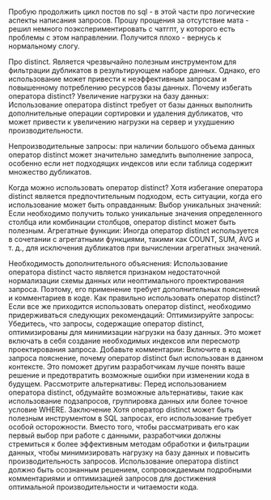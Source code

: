 Пробую продолжить цикл постов по sql - в этой части про логические аспекты написания запросов. Прошу прощения за отсутствие мата - решил немного поэкспериментировать с чатгпт, у которого есть проблемы с этом направлении. Получится плохо - вернусь к нормальному слогу.


Про distinct.
Является чрезвычайно полезным инструментом для фильтрации дубликатов в результирующем наборе данных. Однако, его использование может привести к неэффективным запросам и повышенному потреблению ресурсов базы данных.
Почему избегать оператора distinct?
Увеличение нагрузки на базу данных: Использование оператора distinct требует от базы данных выполнить дополнительные операции сортировки и удаления дубликатов, что может привести к увеличению нагрузки на сервер и ухудшению производительности.


Непроизводительные запросы: при наличии большого объема данных оператор distinct может значительно замедлить выполнение запроса, особенно если нет подходящих индексов или если таблица содержит множество дубликатов.


Когда можно использовать оператор distinct?
Хотя избегание оператора distinct является предпочтительным подходом, есть ситуации, когда его использование может быть оправданным:
Выбор уникальных значений: Если необходимо получить только уникальные значения определенного столбца или комбинации столбцов, оператор distinct может быть полезным.
Агрегатные функции: Иногда оператор distinct используется в сочетании с агрегатными функциями, такими как COUNT, SUM, AVG и т. д., для исключения дубликатов при вычислении агрегатных значений.


Необходимость дополнительного объяснения: Использование оператора distinct часто является признаком недостаточной нормализации схемы данных или неоптимального проектирования запроса. Поэтому, его применение требует дополнительных пояснений и комментариев в коде.
Как правильно использовать оператор distinct?
Если все же приходится использовать оператор distinct, необходимо придерживаться следующих рекомендаций:
Оптимизируйте запросы: Убедитесь, что запросы, содержащие оператор distinct, оптимизированы для минимизации нагрузки на базу данных. Это может включать в себя создание необходимых индексов или пересмотр проектирования запроса.
Добавьте комментарии: Включите в код запроса пояснение, почему оператор distinct был использован в данном контексте. Это поможет другим разработчикам лучше понять ваше решение и предотвратить возможные ошибки при изменении кода в будущем.
Рассмотрите альтернативы: Перед использованием оператора distinct, обдумайте возможные альтернативы, такие как использование подзапросов, группировка данных или более точное условие WHERE.
Заключение
Хотя оператор distinct может быть полезным инструментом в SQL запросах, его использование требует особой осторожности. Вместо того, чтобы рассматривать его как первый выбор при работе с данными, разработчики должны стремиться к более эффективным методам обработки и фильтрации данных, чтобы минимизировать нагрузку на базу данных и повысить производительность запросов.
Использование оператора distinct должно быть осознанным решением, сопровождаемым подробными комментариями и оптимизацией запросов для достижения оптимальной производительности и читаемости кода.




